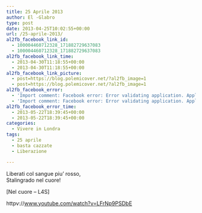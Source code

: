 ```yaml
---
title: 25 Aprile 2013
author: El -Glabro
type: post
date: 2013-04-25T10:02:55+00:00
url: /25-aprile-2013/
al2fb_facebook_link_id:
  - 100004460712328_171882729637083
  - 100004460712328_171882729637083
al2fb_facebook_link_time:
  - 2013-04-30T11:18:55+00:00
  - 2013-04-30T11:18:55+00:00
al2fb_facebook_link_picture:
  - post=https://blog.polemicover.net/?al2fb_image=1
  - post=https://blog.polemicover.net/?al2fb_image=1
al2fb_facebook_error:
  - 'Import comment: Facebook error: Error validating application. Application has been deleted.'
  - 'Import comment: Facebook error: Error validating application. Application has been deleted.'
al2fb_facebook_error_time:
  - 2013-05-22T18:39:45+00:00
  - 2013-05-22T18:39:45+00:00
categories:
  - Vivere in Londra
tags:
  - 25 aprile
  - basta cazzate
  - Liberazione

---
```

Liberati col sangue piu&#8217; rosso,  
Stalingrado nel cuore! 

[Nel cuore &#8211; L4S]

httpv://www.youtube.com/watch?v=LFrNp9PSDbE